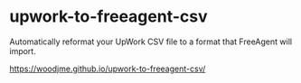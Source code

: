 # upwork-to-freeagent-csv

Automatically reformat your UpWork CSV file to a format that FreeAgent will import.

https://woodjme.github.io/upwork-to-freeagent-csv/
